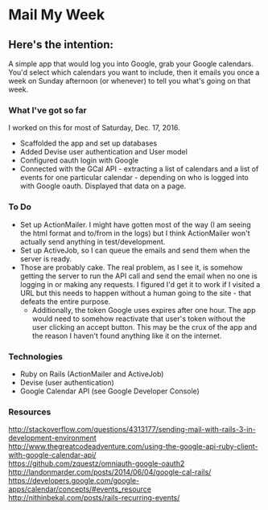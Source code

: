 # Mail My Week
## Here's the intention:
A simple app that would log you into Google, grab your Google calendars. You'd select which calendars you want to include, then it emails you once a week on Sunday afternoon (or whenever) to tell you what's going on that week.

### What I've got so far
I worked on this for most of Saturday, Dec. 17, 2016.
- Scaffolded the app and set up databases
- Added Devise user authentication and User model
- Configured oauth login with Google
- Connected with the GCal API - extracting a list of calendars and a list of events for one particular calendar - depending on who is logged into with Google oauth. Displayed that data on a page.

### To Do
- Set up ActionMailer. I might have gotten most of the way (I am seeing the html format and to/from in the logs) but I think ActionMailer won't actually send anything in test/development.
- Set up ActiveJob, so I can queue the emails and send them when the server is ready.
- Those are probably cake. The real problem, as I see it, is somehow getting the server to run the API call and send the email when no one is logging in or making any requests. I figured I'd get it to work if I visited a URL but this needs to happen without a human going to the site - that defeats the entire purpose.
  * Additionally, the token Google uses expires after one hour. The app would need to somehow reactivate that user's token without the user clicking an accept button. This may be the crux of the app and the reason I haven't found anything like it on the internet.
  
  
### Technologies
- Ruby on Rails (ActionMailer and ActiveJob)
- Devise (user authentication)
- Google Calendar API (see Google Developer Console)

### Resources
http://stackoverflow.com/questions/4313177/sending-mail-with-rails-3-in-development-environment    
http://www.thegreatcodeadventure.com/using-the-google-api-ruby-client-with-google-calendar-api/    
https://github.com/zquestz/omniauth-google-oauth2    
http://landonmarder.com/posts/2014/06/04/google-cal-rails/    
https://developers.google.com/google-apps/calendar/concepts/#events_resource    
http://nithinbekal.com/posts/rails-recurring-events/
